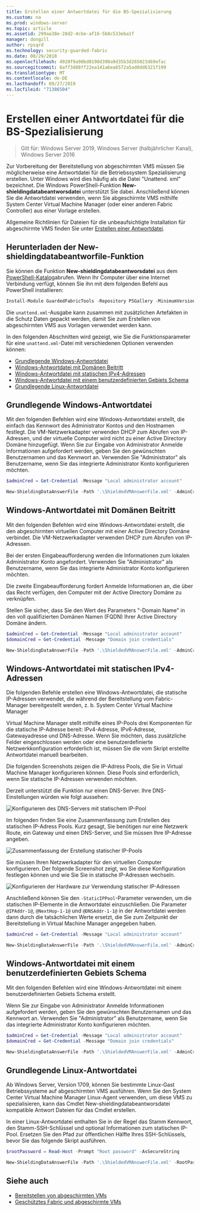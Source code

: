 ```yaml
---
title: Erstellen einer Antwortdatei für die BS-Spezialisierung
ms.custom: na
ms.prod: windows-server
ms.topic: article
ms.assetid: 299aa38e-28d2-4cbe-af16-5b8c533eba1f
manager: dongill
author: rpsqrd
ms.technology: security-guarded-fabric
ms.date: 08/29/2018
ms.openlocfilehash: 4920f9a90bd0190d390a9d35b3d265023d69efac
ms.sourcegitcommit: 6aff3d88ff22ea141a6ea6572a5ad8dd6321f199
ms.translationtype: MT
ms.contentlocale: de-DE
ms.lasthandoff: 09/27/2019
ms.locfileid: "71386504"
---
```

# <a name="create-os-specialization-answer-file"></a>Erstellen einer Antwortdatei für die BS-Spezialisierung

>Gilt für: Windows Server 2019, Windows Server (halbjährlicher Kanal), Windows Server 2016

Zur Vorbereitung der Bereitstellung von abgeschirmten VMS müssen Sie möglicherweise eine Antwortdatei für die Betriebssystem Spezialisierung erstellen. Unter Windows wird dies häufig als die Datei "Unattend. xml" bezeichnet. Die Windows PowerShell-Funktion **New-shieldingdatabeantworsdatei** unterstützt Sie dabei. Anschließend können Sie die Antwortdatei verwenden, wenn Sie abgeschirmte VMS mithilfe System Center Virtual Machine Manager (oder einer anderen Fabric Controller) aus einer Vorlage erstellen.

Allgemeine Richtlinien für Dateien für die unbeaufsichtigte Installation für abgeschirmte VMS finden Sie unter [Erstellen einer Antwortdatei](guarded-fabric-tenant-creates-shielding-data.md#create-an-answer-file).
 
## <a name="downloading-the-new-shieldingdataanswerfile-function"></a>Herunterladen der New-shieldingdatabeantworfile-Funktion

Sie können die Funktion **New-shieldingdatabeantworsdatei** aus dem [PowerShell-Katalog](https://aka.ms/gftools)abrufen. Wenn Ihr Computer über eine Internet Verbindung verfügt, können Sie ihn mit dem folgenden Befehl aus PowerShell installieren:

```powershell
Install-Module GuardedFabricTools -Repository PSGallery -MinimumVersion 1.0.0
```

Die `unattend.xml`-Ausgabe kann zusammen mit zusätzlichen Artefakten in die Schutz Daten gepackt werden, damit Sie zum Erstellen von abgeschirmten VMS aus Vorlagen verwendet werden kann.

In den folgenden Abschnitten wird gezeigt, wie Sie die Funktionsparameter für eine `unattend.xml`-Datei mit verschiedenen Optionen verwenden können:

- [Grundlegende Windows-Antwortdatei](#basic-windows-answer-file)
- [Windows-Antwortdatei mit Domänen Beitritt](#windows-answer-file-with-domain-join)
- [Windows-Antwortdatei mit statischen IPv4-Adressen](#windows-answer-file-with-static-ipv4-addresses)
- [Windows-Antwortdatei mit einem benutzerdefinierten Gebiets Schema](#windows-answer-file-with-a-custom-locale)
- [Grundlegende Linux-Antwortdatei](#basic-linux-answer-file)

## <a name="basic-windows-answer-file"></a>Grundlegende Windows-Antwortdatei

Mit den folgenden Befehlen wird eine Windows-Antwortdatei erstellt, die einfach das Kennwort des Administrator Kontos und den Hostnamen festlegt.
Die VM-Netzwerkadapter verwenden DHCP zum Abrufen von IP-Adressen, und der virtuelle Computer wird nicht zu einer Active Directory Domäne hinzugefügt.
Wenn Sie zur Eingabe von Administrator Anmelde Informationen aufgefordert werden, geben Sie den gewünschten Benutzernamen und das Kennwort an.
Verwenden Sie "Administrator" als Benutzername, wenn Sie das integrierte Administrator Konto konfigurieren möchten.

```powershell
$adminCred = Get-Credential -Message "Local administrator account"

New-ShieldingDataAnswerFile -Path '.\ShieldedVMAnswerFile.xml' -AdminCredentials $adminCred
```

## <a name="windows-answer-file-with-domain-join"></a>Windows-Antwortdatei mit Domänen Beitritt

Mit den folgenden Befehlen wird eine Windows-Antwortdatei erstellt, die den abgeschirmten virtuellen Computer mit einer Active Directory Domäne verbindet.
Die VM-Netzwerkadapter verwenden DHCP zum Abrufen von IP-Adressen.

Bei der ersten Eingabeaufforderung werden die Informationen zum lokalen Administrator Konto angefordert.
Verwenden Sie "Administrator" als Benutzername, wenn Sie das integrierte Administrator Konto konfigurieren möchten.

Die zweite Eingabeaufforderung fordert Anmelde Informationen an, die über das Recht verfügen, den Computer mit der Active Directory Domäne zu verknüpfen.

Stellen Sie sicher, dass Sie den Wert des Parameters "-Domain Name" in den voll qualifizierten Domänen Namen (FQDN) Ihrer Active Directory Domäne ändern.

```powershell
$adminCred = Get-Credential -Message "Local administrator account"
$domainCred = Get-Credential -Message "Domain join credentials"

New-ShieldingDataAnswerFile -Path '.\ShieldedVMAnswerFile.xml' -AdminCredentials $adminCred -DomainName 'my.contoso.com' -DomainJoinCredentials $domainCred
```
## <a name="windows-answer-file-with-static-ipv4-addresses"></a>Windows-Antwortdatei mit statischen IPv4-Adressen

Die folgenden Befehle erstellen eine Windows-Antwortdatei, die statische IP-Adressen verwendet, die während der Bereitstellung vom Fabric-Manager bereitgestellt werden, z. b. System Center Virtual Machine Manager

Virtual Machine Manager stellt mithilfe eines IP-Pools drei Komponenten für die statische IP-Adresse bereit: IPv4-Adresse, IPv6-Adresse, Gatewayadresse und DNS-Adresse. Wenn Sie möchten, dass zusätzliche Felder eingeschlossen werden oder eine benutzerdefinierte Netzwerkkonfiguration erforderlich ist, müssen Sie die vom Skript erstellte Antwortdatei manuell bearbeiten.

Die folgenden Screenshots zeigen die IP-Adress Pools, die Sie in Virtual Machine Manager konfigurieren können. Diese Pools sind erforderlich, wenn Sie statische IP-Adressen verwenden möchten.

Derzeit unterstützt die Funktion nur einen DNS-Server. Ihre DNS-Einstellungen würden wie folgt aussehen:

![Konfigurieren des DNS-Servers mit statischem IP-Pool](../media/Guarded-Fabric-Shielded-VM/guarded-host-unattend-static-ip-address-pool-dns-settings.png)

Im folgenden finden Sie eine Zusammenfassung zum Erstellen des statischen IP-Adress Pools. Kurz gesagt, Sie benötigen nur eine Netzwerk Route, ein Gateway und einen DNS-Server, und Sie müssen Ihre IP-Adresse angeben.

![Zusammenfassung der Erstellung statischer IP-Pools](../media/Guarded-Fabric-Shielded-VM/guarded-host-unattend-static-ip-address-pool-summary.png)

Sie müssen Ihren Netzwerkadapter für den virtuellen Computer konfigurieren. Der folgende Screenshot zeigt, wo Sie diese Konfiguration festlegen können und wie Sie Sie in statische IP-Adressen wechseln.

![Konfigurieren der Hardware zur Verwendung statischer IP-Adressen](../media/Guarded-Fabric-Shielded-VM/guarded-host-unattend-static-ip-address-pool-network-adapter-settings.png)

Anschließend können Sie den `-StaticIPPool`-Parameter verwenden, um die statischen IP-Elemente in die Antwortdatei einzuschließen. Die Parameter `@IPAddr-1@`, `@NextHop-1-1@` und `@DNSAddr-1-1@` in der Antwortdatei werden dann durch die tatsächlichen Werte ersetzt, die Sie zum Zeitpunkt der Bereitstellung in Virtual Machine Manager angegeben haben.

```powershell
$adminCred = Get-Credential -Message "Local administrator account"

New-ShieldingDataAnswerFile -Path '.\ShieldedVMAnswerFile.xml' -AdminCredentials $adminCred -StaticIPPool IPv4Address
```

## <a name="windows-answer-file-with-a-custom-locale"></a>Windows-Antwortdatei mit einem benutzerdefinierten Gebiets Schema

Mit den folgenden Befehlen wird eine Windows-Antwortdatei mit einem benutzerdefinierten Gebiets Schema erstellt.

Wenn Sie zur Eingabe von Administrator Anmelde Informationen aufgefordert werden, geben Sie den gewünschten Benutzernamen und das Kennwort an.
Verwenden Sie "Administrator" als Benutzername, wenn Sie das integrierte Administrator Konto konfigurieren möchten.

```powershell
$adminCred = Get-Credential -Message "Local administrator account"
$domainCred = Get-Credential -Message "Domain join credentials"

New-ShieldingDataAnswerFile -Path '.\ShieldedVMAnswerFile.xml' -AdminCredentials $adminCred -Locale es-ES
```

## <a name="basic-linux-answer-file"></a>Grundlegende Linux-Antwortdatei

Ab Windows Server, Version 1709, können Sie bestimmte Linux-Gast Betriebssysteme auf abgeschirmten VMS ausführen.
Wenn Sie den System Center Virtual Machine Manager Linux-Agent verwenden, um diese VMS zu spezialisieren, kann das Cmdlet New-shieldingdatabeantworsdatei kompatible Antwort Dateien für das Cmdlet erstellen.

In einer Linux-Antwortdatei enthalten Sie in der Regel das Stamm Kennwort, den Stamm-SSH-Schlüssel und optional Informationen zum statischen IP-Pool.
Ersetzen Sie den Pfad zur öffentlichen Hälfte Ihres SSH-Schlüssels, bevor Sie das folgende Skript ausführen.

```powershell
$rootPassword = Read-Host -Prompt "Root password" -AsSecureString

New-ShieldingDataAnswerFile -Path '.\ShieldedVMAnswerFile.xml' -RootPassword $rootPassword -RootSshKey '~\.ssh\id_rsa.pub'
```

## <a name="see-also"></a>Siehe auch

- [Bereitstellen von abgeschirmten VMs](guarded-fabric-configuration-scenarios-for-shielded-vms-overview.md)
- [Geschütztes Fabric und abgeschirmte VMs](guarded-fabric-and-shielded-vms-top-node.md)
